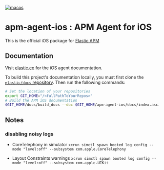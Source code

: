 [![macos](https://github.com/elastic/apm-agent-ios/actions/workflows/macos.yml/badge.svg)](https://github.com/elastic/apm-agent-ios/actions/workflows/macos.yml)

# apm-agent-ios : APM Agent for iOS
This is the official iOS package for [Elastic APM](https://www.elastic.co/solutions/apm)

## Documentation

Visit [elastic.co](https://www.elastic.co/guide/en/apm/agent/swift/current/index.html) for the iOS agent documentation.

To build this project's documentation locally, you must first clone the [`elastic/docs` repository](https://github.com/elastic/docs/). Then run the following commands:

```bash
# Set the location of your repositories
export GIT_HOME="/<fullPathToYourRepos>"
# Build the APM iOS documentation
$GIT_HOME/docs/build_docs --doc $GIT_HOME/apm-agent-ios/docs/index.asciidoc --chunk 1 --open
```

## Notes

### disabling noisy logs

- CoreTelephony in simulator
```xcrun simctl spawn booted log config --mode "level:off" --subsystem com.apple.CoreTelephony```

- Layout Constraints warnings
```xcrun simctl spawn booted log config --mode "level:off" --subsystem com.apple.UIKit```
